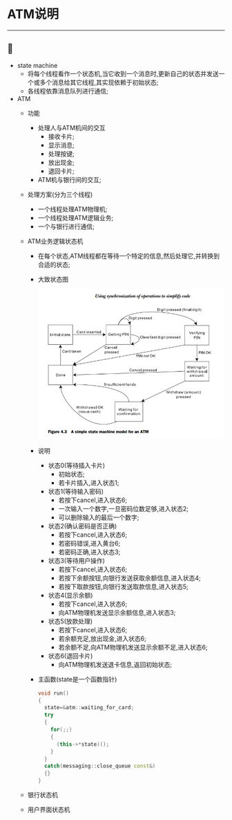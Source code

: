 # ATM说明
---
:art:
---
* state machine
  * 将每个线程看作一个状态机,当它收到一个消息时,更新自己的状态并发送一个或多个消息给其它线程,其实现依赖于初始状态;
  * 各线程依靠消息队列进行通信;
* ATM
  * 功能
    * 处理人与ATM机间的交互
      * 接收卡片;
      * 显示消息;
      * 处理按键;
      * 放出现金;
      * 退回卡片;
    * ATM机与银行间的交互;
  * 处理方案(分为三个线程)
    * 一个线程处理ATM物理机;
    * 一个线程处理ATM逻辑业务;
    * 一个与银行进行通信;
  * ATM业务逻辑状态机
    * 在每个状态,ATM线程都在等待一个特定的信息,然后处理它,并转换到合适的状态;
    * 大致状态图

      ![ATM state](https://github.com/Chorior/commonCodes/blob/master/C%2B%2B/state%20machine/ATM.png)

    * 说明
      * 状态0(等待插入卡片)
        * 初始状态;
        * 若卡片插入,进入状态1;
      * 状态1(等待输入密码)
        * 若按下cancel,进入状态6;
        * 一次输入一个数字,一旦密码位数足够,进入状态2;
        * 可以删除输入的最后一个数字;
      * 状态2(确认密码是否正确)
        * 若按下cancel,进入状态6;
        * 若密码错误,进入黄台6;
        * 若密码正确,进入状态3;
      * 状态3(等待用户操作)
        * 若按下cancel,进入状态6;
        * 若按下余额按钮,向银行发送获取余额信息,进入状态4;
        * 若按下取款按钮,向银行发送取款信息,进入状态5;
      * 状态4(显示余额)
        * 若按下cancel,进入状态6;
        * 向ATM物理机发送显示余额信息,进入状态3;
      * 状态5(放款处理)
        * 若按下cancel,进入状态6;
        * 若余额充足,放出现金,进入状态6;
        * 若余额不足,向ATM物理机发送显示余额不足,进入状态6;
      * 状态6(退回卡片)
        * 向ATM物理机发送退卡信息,返回初始状态;

    * 主函数(state是一个函数指针)

      ```C++
      void run()
      {
        state=&atm::waiting_for_card;
        try
        {
          for(;;)
          {
            (this->*state)();
          }
        }
        catch(messaging::close_queue const&)
        {}
      }
      ```

  * 银行状态机
  * 用户界面状态机
